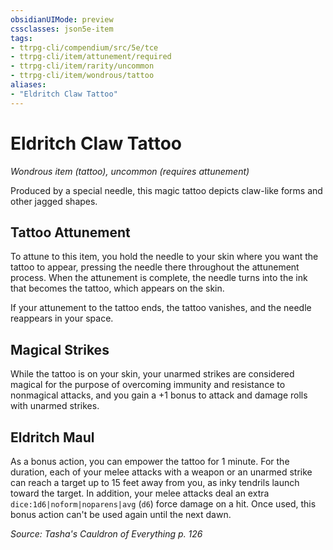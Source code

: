 ```yaml
---
obsidianUIMode: preview
cssclasses: json5e-item
tags:
- ttrpg-cli/compendium/src/5e/tce
- ttrpg-cli/item/attunement/required
- ttrpg-cli/item/rarity/uncommon
- ttrpg-cli/item/wondrous/tattoo
aliases: 
- "Eldritch Claw Tattoo"
---
```

# Eldritch Claw Tattoo
*Wondrous item (tattoo), uncommon (requires attunement)*  



Produced by a special needle, this magic tattoo depicts claw-like forms and other jagged shapes.

## Tattoo Attunement

To attune to this item, you hold the needle to your skin where you want the tattoo to appear, pressing the needle there throughout the attunement process. When the attunement is complete, the needle turns into the ink that becomes the tattoo, which appears on the skin.

If your attunement to the tattoo ends, the tattoo vanishes, and the needle reappears in your space.

## Magical Strikes

While the tattoo is on your skin, your unarmed strikes are considered magical for the purpose of overcoming immunity and resistance to nonmagical attacks, and you gain a +1 bonus to attack and damage rolls with unarmed strikes.

## Eldritch Maul

As a bonus action, you can empower the tattoo for 1 minute. For the duration, each of your melee attacks with a weapon or an unarmed strike can reach a target up to 15 feet away from you, as inky tendrils launch toward the target. In addition, your melee attacks deal an extra `dice:1d6|noform|noparens|avg` (`d6`) force damage on a hit. Once used, this bonus action can't be used again until the next dawn.

*Source: Tasha's Cauldron of Everything p. 126*